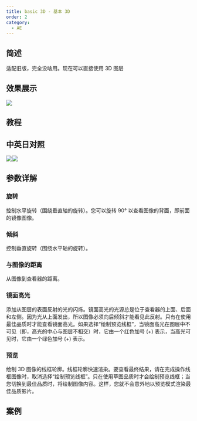 ```yaml
---
title: basic 3D - 基本 3D
order: 2
category:
  - AE
---
```


## 简述

适配旧版，完全没啥用。现在可以直接使用 3D 图层

## 效果展示

![](https://cdn.yuelili.com/20220102220637.png)

## 教程

## 中英日对照

![](https://cdn.yuelili.com/20220102220456.png)![](https://mir.yuelili.com/wp-content/uploads/user/AE/effects/AE-Effects-Obsolete-basic_3D_cn.png)

## 参数详解

### 旋转

控制水平旋转（围绕垂直轴的旋转）。您可以旋转 90° 以查看图像的背面，即前面的镜像图像。

### 倾斜

控制垂直旋转（围绕水平轴的旋转）。

### 与图像的距离

从图像到查看器的距离。

### 镜面高光

添加从图层的表面反射的光的闪烁。镜面高光的光源总是位于查看器的上面、后面和左侧。因为光从上面发出，所以图像必须向后倾斜才能看见此反射。只有在使用最佳品质时才能查看镜面高光。如果选择“绘制预览线框”，当镜面高光在图层中不可见（即，高光的中心与图层不相交）时，它由一个红色加号
(+) 表示，当高光可见时，它由一个绿色加号 (+) 表示。

### 预览

绘制 3D
图像的线框轮廓。线框轮廓快速渲染。要查看最终结果，请在完成操作线框图像时，取消选择“绘制预览线框”。只在使用草图品质时才会绘制预览线框；当您切换到最佳品质时，将绘制图像内容。这样，您就不会意外地以预览模式渲染最佳品质影片。

## 案例

